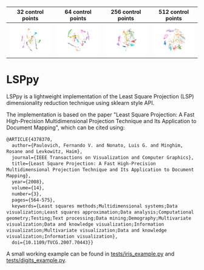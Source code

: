 32 control points             |  64 control points | 256 control points             |  512 control points
:-------------------------:|:-------------------------:|:-------------------------:|:-------------------------:
![](./assets/digits_32.png)  |  ![](./assets/digits_64.png)  |  ![](./assets/digits_256.png)  |  ![](./assets/digits_512.png)

# LSPpy

LSPpy is a lightweight implementation of the Least Square Projection (LSP) dimensionality reduction technique using sklearn style API. 

The implementation is based on the paper "Least Square Projection: A Fast High-Precision Multidimensional Projection Technique and Its Application to Document Mapping", which can be cited using:

```
@ARTICLE{4378370,
  author={Paulovich, Fernando V. and Nonato, Luis G. and Minghim, Rosane and Levkowitz, Haim},
  journal={IEEE Transactions on Visualization and Computer Graphics}, 
  title={Least Square Projection: A Fast High-Precision Multidimensional Projection Technique and Its Application to Document Mapping}, 
  year={2008},
  volume={14},
  number={3},
  pages={564-575},
  keywords={Least squares methods;Multidimensional systems;Data visualization;Least squares approximation;Data analysis;Computational geometry;Testing;Text processing;Data mining;Demography;Multivariate visualization;Data and knowledge visualization;Information visualization;Multivariate visualization;Data and knowledge visualization;Information visualization},
  doi={10.1109/TVCG.2007.70443}}
```

A small working example can be found in [tests/iris_example.py](tests/iris_example.py) and [tests/digits_example.py](tests/digits_example.py).
